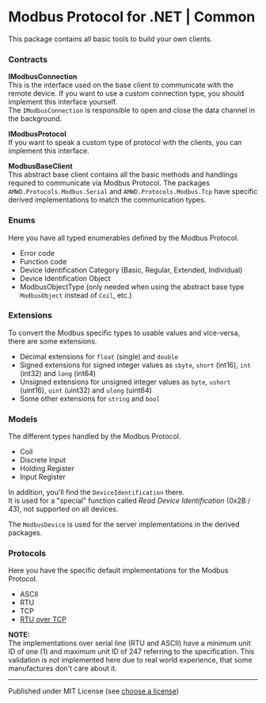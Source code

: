 # Modbus Protocol for .NET | Common

This package contains all basic tools to build your own clients.

### Contracts

**IModbusConnection**    
This is the interface used on the base client to communicate with the remote device.
If you want to use a custom connection type, you should implement this interface yourself.    
The `IModbusConnection` is responsible to open and close the data channel in the background.

**IModbusProtocol**    
If you want to speak a custom type of protocol with the clients, you can implement this interface.

**ModbusBaseClient**    
This abstract base client contains all the basic methods and handlings required to communicate via Modbus Protocol.
The packages `AMWD.Protocols.Modbus.Serial` and `AMWD.Protocols.Modbus.Tcp` have specific derived implementations to match the communication types.


### Enums

Here you have all typed enumerables defined by the Modbus Protocol.

- Error code
- Function code
- Device Identification Category (Basic, Regular, Extended, Individual)
- Device Identification Object
- ModbusObjectType (only needed when using the abstract base type `ModbusObject` instead of `Coil`, etc.)


### Extensions

To convert the Modbus specific types to usable values and vice-versa, there are some extensions.

- Decimal extensions for `float` (single) and `double`
- Signed extensions for signed integer values as `sbyte`, `short` (int16), `int` (int32) and `long` (int64)
- Unsigned extensions for unsigned integer values as `byte`, `ushort` (uint16), `uint` (uint32) and `ulong` (uint64)
- Some other extensions for `string` and `bool`


### Models

The different types handled by the Modbus Protocol.

- Coil
- Discrete Input
- Holding Register
- Input Register

In addition, you'll find the `DeviceIdentification` there.    
It is used for a "special" function called _Read Device Identification_ (0x2B / 43), not supported on all devices.

The `ModbusDevice` is used for the server implementations in the derived packages.


### Protocols

Here you have the specific default implementations for the Modbus Protocol.

- ASCII
- RTU
- TCP
- [RTU over TCP]

**NOTE:**    
The implementations over serial line (RTU and ASCII) have a minimum unit ID of one (1) and maximum unit ID of 247 referring to the specification.
This validation is _not_ implemented here due to real world experience, that some manufactures don't care about it.

---

Published under MIT License (see [choose a license])



[RTU over TCP]:     https://www.fernhillsoftware.com/help/drivers/modbus/modbus-protocol.html
[choose a license]: https://choosealicense.com/licenses/mit/

